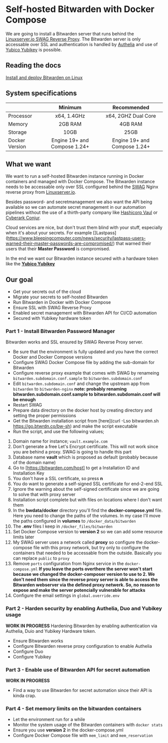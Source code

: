 # Self-hosted Bitwarden with Docker Compose
We are going to install a Bitwarden server that runs behind the [Linuxserver.io SWAG Reverse Proxy](https://www.linuxserver.io/blog/2020-08-26-setting-up-authelia). The Bitwarden server is only accessable over SSL and authentication is handled by [Authelia](https://www.authelia.com/) and use of [Yubico Yubikey](https://www.yubico.com/) is possible.

## Reading the docs
[Install and deploy Bitwarden on Linux](https://bitwarden.com/help/install-on-premise-linux/)

## System specifications
|                | Minimum                        | Recommended                  |
| :-             | :----------------------------: | :-----------:                |
| Processor      | x64, 1.4GHz                    | x64, 2GHZ Dual Core          |
| Memory         | 2GB RAM                        | 4GB RAM                      |
| Storage        | 10GB                           | 25GB                         |
| Docker Version | Engine 19+ and Compose 1.24+   | Engine 19+ and Compose 1.24+ |

## What we want
We want to run a self-hosted Bitwarden instance running in Docker containers and managed with Docker Compose. The Bitwarden instance needs to be accessable only over SSL configured behind the [SWAG](https://www.linuxserver.io/blog/2020-08-26-setting-up-authelia) Nginx reverse proxy from [Linuxserver.io](https://linuxserver.io).

Besides password- and secretmanagement we also want the API being available so we can automate secret management in our automation pipelines without the use of a thirth-party company like [Hashicorp Vaul](https://www.vaultproject.io/) or [Cyberark Conjur](https://www.conjur.org/).

Cloud services are nice, but don't trust them blind with your stuff, especially when it's about your secrets. For example []Lastpass](https://www.bleepingcomputer.com/news/security/lastpass-users-warned-their-master-passwords-are-compromised/) that warned their users that their **Master Password** is compromised.

In the end we want our Bitwarden instance secured with a hardware token like the [**Yubico Yubikey**](https://www.yubico.com/)

## Our goal
* Get your secrets out of the cloud
* Migrate your secrets to self-hosted Bitwarden
* Run Bitwarden in Docker with Docker Compose
* Ensure SSL with SWAG Reverse Proxy
* Enabled secret management with Bitwarden API for CI/CD automation
* Secured with Yubikey hardware token

### Part 1 - Install Bitwarden Password Manager
Bitwarden works and SSL ensured by SWAG Reverse Proxy server.

* Be sure that the environment is fully updated and you have the correct Docker and Docker Compose versions
* Configure SWAG Docker Compose file by adding the sub-domain for Bitwarden
* Configure reverse proxy example that comes with SWAG by renameing `bitwarden.subdomain.conf.sample` to `bitwarden.subdomain.conf`
* Edit `bitwarden.subdomain.conf` and change the upstream app from `bitwarden` to `bitwarden-nginx`
__note: probably renaming bitwarden.subdomain.conf.sample to bitwarden.subdomain.conf will be enough__
* Restart SWAG
* Prepare data directory on the docker host by creating directory and setting the proper permissions
* Get the Bitwarden installation script from [here](curl -Lso bitwarden.sh https://go.btwrdn.co/bw-sh) and make the script executable
* Run the script, and use the following values;
1. Domain name for instance; `vault.example.com`
2. Don't generate a free Let's Encrypt certificate. This will not work since you are behind a proxy. SWAG is going to handle this part
3. Database name **vault** which is proposed as default (probably because of the domain name)
4. Go to [https://bitwarden.com/host] to get a Installation ID and Installation Key
5. You don't have a SSL certificate, so press **n**
6. You do want to generate a self-signed SSL certificate for end-2-end SSL
7. Ignore the warning about the self-signed certificate since we are going to solve that with proxy server
8. Installation script complete but with files on locations where I don't want them
9. In the **bwdata/docker** directory you'll find the **docker-compose.yml** file. Here you need to change the paths of the volumes. In my case I'll move the paths configured in **volumes** to `/docker_data/bitwarden`
10. The **.env** files I keep in `/docker_files/bitwarden`
11. Set Docker Compose version to **version 2** so we can add some resource limits later
12. My SWAG server uses a network called **proxy** so configure the docker-compose file with this proxy network, but try only to configure the containers that needed to be accessable from the outside. Basically you can replace `public` to `proxy`
13. Remove `ports` configuration from Nginx service in the `docker-compose.yml`
__If you leave the ports overthere the server won't start because we changed the docker-composer version to use to 2. We don't need them since the reverse proxy server is able to access the Bitwarden webserver via the defined proxy netwerk. So, no reason to expose and make the server potencially vulnerable for attacks__
14. Configure the email settings in `global.override.env`

### Part 2 - Harden security by enabling Authelia, Duo and Yubikey usage
**WORK IN PROGRESS**
Hardening Bitwarden by enabling authentication via Authelia, Duio and Yubikey Hardware token.

* Ensure Bitwarden works
* Configure Bitwarden reverse proxy configuration to enable Authelia
* Configure Duo
* Configure Yubikey

### Part 3 - Enable use of Bitwarden API for secret automation
**WORK IN PROGRESS**
* Find a way to use Bitwarden for secret automation since their API is kinda crap.

### Part 4 - Set memory limits on the bitwarden containers
* Let the environment run for a while
* Monitor the system usage of the Bitwarden containers with `docker stats`
* Ensure you use **version 2** in the docker-compose.yml
* Configure Docker Compose file with `mem_limit` and `mem_reservation`
